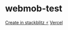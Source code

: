 # webmob-test

[Create in stackblitz ⚡️](https://stackblitz.com/edit/web-platform-sciamo)
[Vercel](https://webmob-test.vercel.app/)